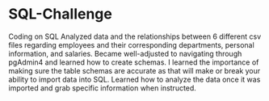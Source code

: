 # SQL-Challenge
Coding on SQL
Analyzed data and the relationships between 6 different csv files regarding employees and their corresponding departments, personal information, and salaries.
Became well-adjusted to navigating through pgAdmin4 and learned how to create schemas. I learned the importance of making sure the table schemas are accurate as that will make or break your ability to import data into SQL.
Learned how to analyze the data once it was imported and grab specific information when instructed.
